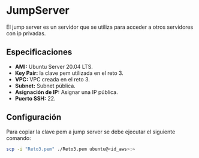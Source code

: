 # JumpServer

El jump server es un servidor que se utiliza para acceder a otros servidores con ip privadas.

## Especificaciones

- **AMI:** Ubuntu Server 20.04 LTS.
- **Key Pair:** la clave pem utilizada en el reto 3.
- **VPC:** VPC creada en el reto 3.
- **Subnet:** Subnet pública.
- **Asignación de IP:** Asignar una IP pública.
- **Puerto SSH:** 22.

## Configuración

Para copiar la clave pem a jump server se debe ejecutar el siguiente comando:

```bash
scp -i "Reto3.pem" ./Reto3.pem ubuntu@<id_aws>:~
```
